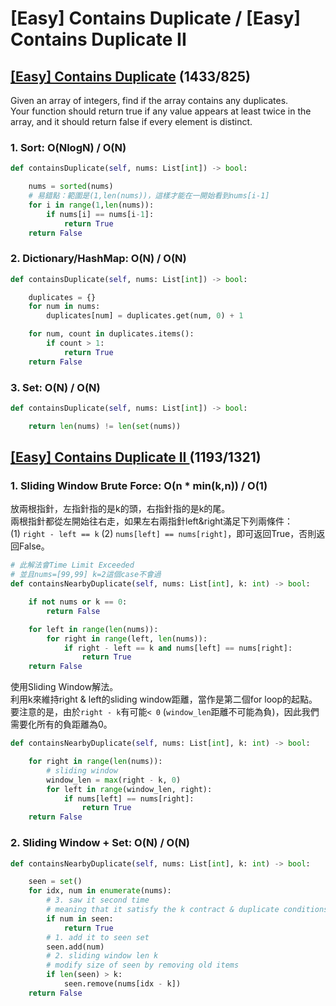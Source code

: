 # \[Easy\] Contains Duplicate / \[Easy\] Contains Duplicate II

## [\[Easy\] Contains Duplicate](https://leetcode.com/problems/contains-duplicate/)   \(1433/825\)

Given an array of integers, find if the array contains any duplicates.  
Your function should return true if any value appears at least twice in the array, and it should return false if every element is distinct.

### 1. Sort: O\(NlogN\) / O\(N\)

```python
def containsDuplicate(self, nums: List[int]) -> bool:

    nums = sorted(nums)
    # 易錯點：範圍是(1,len(nums))，這樣才能在一開始看到nums[i-1]
    for i in range(1,len(nums)):
        if nums[i] == nums[i-1]:
            return True
    return False
```

### 2. Dictionary/HashMap: O\(N\) / O\(N\)

```python
def containsDuplicate(self, nums: List[int]) -> bool:

    duplicates = {}
    for num in nums:
        duplicates[num] = duplicates.get(num, 0) + 1

    for num, count in duplicates.items():
        if count > 1:
            return True
    return False
```

### 3. Set: O\(N\) / O\(N\)

```python
def containsDuplicate(self, nums: List[int]) -> bool:

    return len(nums) != len(set(nums))
```



## [\[Easy\] Contains Duplicate II ](https://leetcode.com/problems/contains-duplicate-ii/)        \(1193/1321\)

### 1. Sliding Window Brute Force: O\(n \* min\(k,n\)\) / O\(1\)

放兩根指針，左指針指的是k的頭，右指針指的是k的尾。  
兩根指針都從左開始往右走，如果左右兩指針left&right滿足下列兩條件：  
\(1\) `right - left == k` \(2\) `nums[left] == nums[right]`，即可返回True，否則返回False。

```python
# 此解法會Time Limit Exceeded
# 並且nums=[99,99] k=2這個case不會過 
def containsNearbyDuplicate(self, nums: List[int], k: int) -> bool:

    if not nums or k == 0:
        return False

    for left in range(len(nums)):
        for right in range(left, len(nums)):
            if right - left == k and nums[left] == nums[right]:
                return True
    return False
```

使用Sliding Window解法。  
利用k來維持right & left的sliding window距離，當作是第二個for loop的起點。要注意的是，由於`right - k`有可能`< 0` \(`window_len`距離不可能為負\)，因此我們需要化所有的負距離為0。

```python
def containsNearbyDuplicate(self, nums: List[int], k: int) -> bool:

    for right in range(len(nums)):
        # sliding window 
        window_len = max(right - k, 0)
        for left in range(window_len, right):
            if nums[left] == nums[right]:
                return True        
    return False
```

### 2. Sliding Window + Set: O\(N\) / O\(N\)

```python
def containsNearbyDuplicate(self, nums: List[int], k: int) -> bool:

    seen = set()
    for idx, num in enumerate(nums):
        # 3. saw it second time
        # meaning that it satisfy the k contract & duplicate conditions
        if num in seen:
            return True            
        # 1. add it to seen set
        seen.add(num)
        # 2. sliding window len k
        # modify size of seen by removing old items
        if len(seen) > k:
            seen.remove(nums[idx - k])
    return False
```

